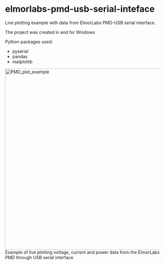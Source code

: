 # elmorlabs-pmd-usb-serial-inteface
Live plotting example with data from ElmorLabs PMD-USB serial interface.

The project was created in and for Windows

Python packages used:
- pyserial
- pandas
- matplotlib

<img width="589" alt="PMD_plot_example" src="https://user-images.githubusercontent.com/41986414/183417530-1e9046e3-0fa4-4901-b203-e04a341ba18c.PNG">
Example of live plotting voltage, current and power data from the ElmorLabs PMD through USB serial interface
